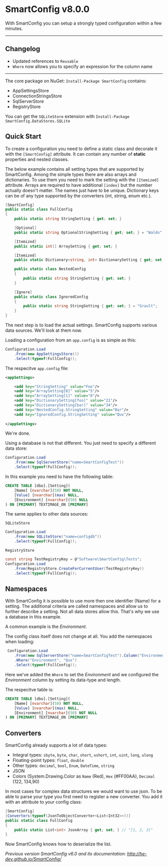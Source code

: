 # SmartConfig v8.0.0

With SmartConfig you can setup a strongly typed configuration within a few minutes.

---

## Changelog

- Updated references to `Reusable`
- `Where` now allows you to specify an expression for the column name

---

The core package on NuGet: `Install-Package SmartConfig` contains:
- AppSettingsStore
- ConnectionStringsStore
- SqlServerStore
- RegistryStore

You can get the `SQLiteStore` extension with `Install-Package SmartConfig.DataStores.SQLite`

## Quick Start

To create a configuration you need to define a static class and decorate it with the `[SmartConfig]` attribute. It can contain any number of **static** properties and nested classes.

The below example contains all setting types that are supported by SmartConfig. Among the simple types there are also arrays and dictionaries. To use them you need to mark the setting with the `[Itemized]` attribute. Arrays are required to have additional `[index]` but the number actually doesn't matter. The names just have to be unique. Dictionary keys can be of any type supported by the converters (int, string, enum etc.).

```cs
[SmartConfig]
public static class FullConfig
{
    public static string StringSetting { get; set; }

    [Optional]
    public static string OptionalStringSetting { get; set; } = "Waldo";

    [Itemized]
    public static int[] ArraySetting { get; set; }

    [Itemized]
    public static Dictionary<string, int> DictionarySetting { get; set; }

    public static class NestedConfig
    {
        public static string StringSetting { get; set; }
    }

    [Ignore]
    public static class IgnoredConfig
    {
        public static string StringSetting { get; set; } = "Grault";
    }
}
```

The next step is to load the actual settings. SmartConfig supports various data sources. We'll look at them now.

Loading a configuration from an `app.config` is as simple as this:

```cs
Configuration.Load
    .From(new AppSettingsStore())
    .Select(typeof(FullConfig));
```

The respecitve `app.config` file:

```xml
<appSettings>

    <add key="StringSetting" value="Foo"/>
    <add key="ArraySetting[0]" value="5"/>
    <add key="ArraySetting[1]" value="8"/>
    <add key="DictionarySetting[foo]" value="21"/>
    <add key="DictionarySetting[bar]" value="34"/>
    <add key="NestedConfig.StringSetting" value="Bar"/>
    <add key="IgnoredConfig.StringSetting" value="Qux"/>
    
</appSettings>
``` 

We're done.

Using a database is not that different. You just need to specify a different data store:

```cs
Configuration.Load
    .From(new SqlServerStore("name=SmartConfigTest"))
    .Select(typeof(FullConfig));
```

In this example you need to have the following table:

```sql
CREATE TABLE [dbo].[Setting](
	[Name] [nvarchar](50) NOT NULL,
	[Value] [nvarchar](max) NULL,
	[Environment] [nvarchar](50) NULL
) ON [PRIMARY] TEXTIMAGE_ON [PRIMARY]
```

The same applies to other data sources:

`SQLiteStore`

```cs
Configuration.Load
    .From(new SQLiteStore("name=configdb"))
    .Select(typeof(FullConfig));
```

`RegistryStore`

```cs
const string TestRegistryKey = @"Software\SmartConfig\Tests";
Configuration.Load
    .From(RegistryStore.CreateForCurrentUser(TestRegistryKey))
    .Select(typeof(FullConfig));
```

## Namespaces

With SmartConfig it is possible to use more then one identifier (Name) for a setting. The additional criteria are called namespaces and allow us to further describe a setting. Not all data stores allow this. That's why we use a database in this example.

A common example is the _Environment_.

The config class itself does not change at all. You add the namespaces when loading:

```cs
 Configuration.Load
    .From(new SqlServerStore("name=SmartConfigTest").Column("Environment", SqlDbType.NVarChar, 200))
    .Where("Environment", "Qux")
    .Select(typeof(FullConfig));
```

Here we've added the `Where` to set the _Environment_ and we configured the _Environment_ column by setting its data-type and length.

The respecitve table is:

```sql
CREATE TABLE [dbo].[Setting](
	[Name] [nvarchar](50) NOT NULL,
	[Value] [nvarchar](max) NULL,
	[Environment] [nvarchar](50) NOT NULL
) ON [PRIMARY] TEXTIMAGE_ON [PRIMARY]
```

## Converters

SmartConfig already supports a lot of data types:

- Integral types: `sbyte`, `byte`, `char`, `short`, `ushort`, `int`, `uint`, `long`, `ulong`
- Floating-point types: `float`, `double`
- Other types: `decimal`, `bool`, `Enum`, `DateTime`, `string`
- JSON
- Colors (System.Drawing.Color as `Name` (Red), `Hex` (#FF00AA), `Decimal` (122, 134,90)

In most cases for complex data structures we would want to use json. To be able to parse your type you first need to register a new converter. You add it with an attribute to your config class:

```cs
[SmartConfig]
[Converters(typeof(JsonToObjectConverter<List<Int32>>))]
public static class FullConfig
{
    public static List<int> JsonArray { get; set; } // "[1, 2, 3]"
}
```

Now SmartConfig knows how to deserialize the list.



_Previous version SmartConfig v6.0 and its documentation: <http://he-dev.github.io/SmartConfig/>_